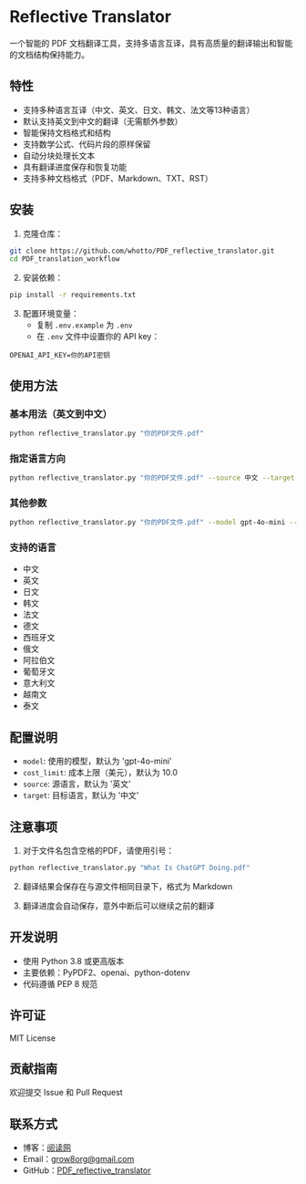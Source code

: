 # Reflective Translator

一个智能的 PDF 文档翻译工具，支持多语言互译，具有高质量的翻译输出和智能的文档结构保持能力。

## 特性

- 支持多种语言互译（中文、英文、日文、韩文、法文等13种语言）
- 默认支持英文到中文的翻译（无需额外参数）
- 智能保持文档格式和结构
- 支持数学公式、代码片段的原样保留
- 自动分块处理长文本
- 具有翻译进度保存和恢复功能
- 支持多种文档格式（PDF、Markdown、TXT、RST）

## 安装

1. 克隆仓库：
```bash
git clone https://github.com/whotto/PDF_reflective_translator.git
cd PDF_translation_workflow
```

2. 安装依赖：
```bash
pip install -r requirements.txt
```

3. 配置环境变量：
   - 复制 `.env.example` 为 `.env`
   - 在 `.env` 文件中设置你的 API key：
```
OPENAI_API_KEY=你的API密钥
```

## 使用方法

### 基本用法（英文到中文）
```bash
python reflective_translator.py "你的PDF文件.pdf"
```

### 指定语言方向
```bash
python reflective_translator.py "你的PDF文件.pdf" --source 中文 --target 英文
```

### 其他参数
```bash
python reflective_translator.py "你的PDF文件.pdf" --model gpt-4o-mini --cost_limit 10.0
```

### 支持的语言
- 中文
- 英文
- 日文
- 韩文
- 法文
- 德文
- 西班牙文
- 俄文
- 阿拉伯文
- 葡萄牙文
- 意大利文
- 越南文
- 泰文

## 配置说明

- `model`: 使用的模型，默认为 'gpt-4o-mini'
- `cost_limit`: 成本上限（美元），默认为 10.0
- `source`: 源语言，默认为 '英文'
- `target`: 目标语言，默认为 '中文'

## 注意事项

1. 对于文件名包含空格的PDF，请使用引号：
```bash
python reflective_translator.py "What Is ChatGPT Doing.pdf"
```

2. 翻译结果会保存在与源文件相同目录下，格式为 Markdown

3. 翻译进度会自动保存，意外中断后可以继续之前的翻译

## 开发说明

- 使用 Python 3.8 或更高版本
- 主要依赖：PyPDF2、openai、python-dotenv
- 代码遵循 PEP 8 规范

## 许可证

MIT License

## 贡献指南

欢迎提交 Issue 和 Pull Request

## 联系方式

- 博客：[阅读网](https://yuedu.biz)
- Email：grow8org@gmail.com
- GitHub：[PDF_reflective_translator](https://github.com/whotto/PDF_reflective_translator)
